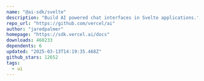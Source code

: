 ```yaml
---
name: "@ai-sdk/svelte"
description: "Build AI powered chat interfaces in Svelte applications."
repo_url: "https://github.com/vercel/ai"
author: "jaredpalmer"
homepage: "https://sdk.vercel.ai/docs"
downloads: 460233
dependents: 6
updated: "2025-03-13T14:19:35.468Z"
github_stars: 12652
tags: 
  - ui
---
```

